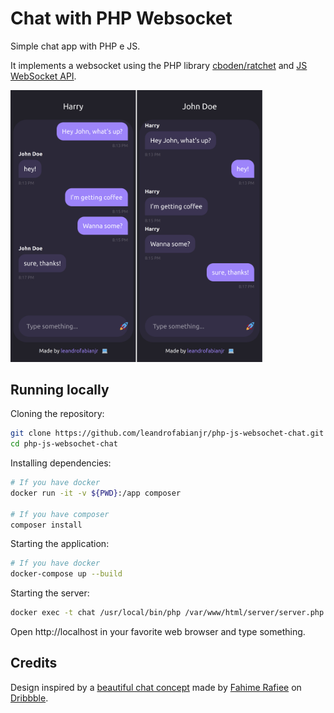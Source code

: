 # Chat with PHP Websocket

Simple chat app with PHP e JS.

It implements a websocket using the PHP library [cboden/ratchet](https://github.com/ratchetphp/Ratchet)
and [JS WebSocket API](https://developer.mozilla.org/en-US/docs/Web/API/WebSocket).

<img src="docs/shots.png" width="80%" style="display: inline">

## Running locally

Cloning the repository:

```bash
git clone https://github.com/leandrofabianjr/php-js-websochet-chat.git
cd php-js-websochet-chat
```

Installing dependencies:

```bash
# If you have docker
docker run -it -v ${PWD}:/app composer

# If you have composer
composer install
```

Starting the application:

```bash
# If you have docker
docker-compose up --build
```

Starting the server:

```bash
docker exec -t chat /usr/local/bin/php /var/www/html/server/server.php
```

Open http://localhost in your favorite web browser and type something.

## Credits

Design inspired by a [beautiful chat concept](https://dribbble.com/shots/7941890-Messaging-app-concept)
made by [Fahime Rafiee](https://dribbble.com/fahimerafiee) on [Dribbble](https://dribbble.com/).

